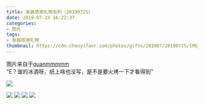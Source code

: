 ```yaml
---
title: 发酱感谢礼物系列（20190725）
date: 2019-07-25 16:22:37
categories:
- 图片
tags:
- 发酱感谢礼物
thumbnail: https://cdn.chenyifaer.com/photos/gifts/201907/20190725/IMG_7099.JPG
---
```


图片来自于<a href="https://weibo.com/p/1005051720171447" target="_blank">quanmmmmm</a><br/>​​​​​​​​​“E？谁的冰酒呀，纸上啥也没写，是不是要火烤一下才看得到”

![](https://cdn.chenyifaer.com/photos/gifts/201907/20190725/IMG_7099.JPG)

<!--more-->

![](https://cdn.chenyifaer.com/photos/gifts/201907/20190725/IMG_7100.JPG)
![](https://cdn.chenyifaer.com/photos/gifts/201907/20190725/IMG_7101.JPG)
![](https://cdn.chenyifaer.com/photos/gifts/201907/20190725/IMG_7102.JPG)
![](https://cdn.chenyifaer.com/photos/gifts/201907/20190725/IMG_7103.JPG)
